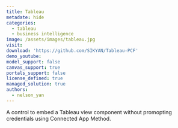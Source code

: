 ```yaml
---
title: Tableau
metadate: hide
categories:
  - tableau
  - business intelligence
image: /assets/images/tableau.jpg
visit: 
download: 'https://github.com/SIKYAN/Tableau-PCF'
demo_youtube: 
model_support: false
canvas_support: true
portals_support: false
license_defined: true
managed_solution: true
authors:
  - nelson_yan
---
```

A control to embed a Tableau view component without promopting credentials using Connected App Method.
